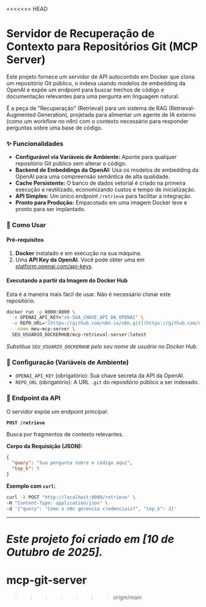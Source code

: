 <<<<<<< HEAD
# Servidor de Recuperação de Contexto para Repositórios Git (MCP Server)

Este projeto fornece um servidor de API autocontido em Docker que clona um repositório Git público, o indexa usando modelos de embedding da OpenAI e expõe um endpoint para buscar trechos de código e documentação relevantes para uma pergunta em linguagem natural.

É a peça de "Recuperação" (Retrieval) para um sistema de RAG (Retrieval-Augmented Generation), projetada para alimentar um agente de IA externo (como um workflow no n8n) com o contexto necessário para responder perguntas sobre uma base de código.

### ✨ Funcionalidades

-   **Configurável via Variáveis de Ambiente:** Aponte para qualquer repositório Git público sem alterar o código.
-   **Backend de Embeddings da OpenAI:** Usa os modelos de embedding da OpenAI para uma compreensão semântica de alta qualidade.
-   **Cache Persistente:** O banco de dados vetorial é criado na primeira execução e reutilizado, economizando custos e tempo de inicialização.
-   **API Simples:** Um único endpoint `/retrieve` para facilitar a integração.
-   **Pronto para Produção:** Empacotado em uma imagem Docker leve e pronto para ser implantado.

### 🚀 Como Usar

#### Pré-requisitos

1.  **Docker** instalado e em execução na sua máquina.
2.  Uma **API Key da OpenAI**. Você pode obter uma em [platform.openai.com/api-keys](https://platform.openai.com/api-keys).

#### Executando a partir da Imagem do Docker Hub

Esta é a maneira mais fácil de usar. Não é necessário clonar este repositório.

```bash
docker run -p 8000:8000 \
  -e OPENAI_API_KEY="sk-SUA_CHAVE_API_DA_OPENAI" \
  -e REPO_URL="[https://github.com/n8n-io/n8n.git](https://github.com/n8n-io/n8n.git)" \
  --name meu-mcp-server \
  SEU_USUARIO_DOCKERHUB/mcp-retrieval-server:latest
```

*Substitua `SEU_USUARIO_DOCKERHUB` pelo seu nome de usuário no Docker Hub.*

### 🔧 Configuração (Variáveis de Ambiente)

-   `OPENAI_API_KEY` (obrigatório): Sua chave secreta da API da OpenAI.
-   `REPO_URL` (obrigatório): A URL `.git` do repositório público a ser indexado.

### 🔌 Endpoint da API

O servidor expõe um endpoint principal:

**`POST /retrieve`**

Busca por fragmentos de contexto relevantes.

**Corpo da Requisição (JSON):**
```json
{
  "query": "Sua pergunta sobre o código aqui",
  "top_k": 5
}
```

**Exemplo com `curl`:**
```bash
curl -X POST "http://localhost:8000/retrieve" \
-H "Content-Type: application/json" \
-d '{"query": "Como o n8n gerencia credenciais?", "top_k": 3}'
```

---

*Este projeto foi criado em [10 de Outubro de 2025].*
=======
# mcp-git-server
>>>>>>> origin/main

